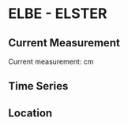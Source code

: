 # ELBE - ELSTER

## Current Measurement

Current measurement: <Value topic="rivers/pegel-online/ELBE/ELSTER/measurementValue"/> cm

## Time Series

<TimeSeries topic="rivers/pegel-online/ELBE/ELSTER/measurementValue" period="week" />

## Location

<WorldMap>
  <Marker lat="51.82685067126091" lon="12.827256703317088" labelTopic="rivers/pegel-online/ELBE/ELSTER/measurementValue" />
</WorldMap>
